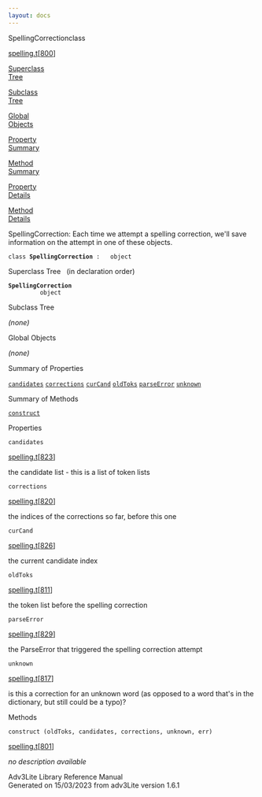 ```yaml
---
layout: docs
---
```

<span class="title">SpellingCorrection</span><span class="type">class</span>

[spelling.t](../file/spelling.t.html)\[[800](../source/spelling.t.html#800)\]

[Superclass  
Tree](#_SuperClassTree_)

[Subclass  
Tree](#_SubClassTree_)

[Global  
Objects](#_ObjectSummary_)

[Property  
Summary](#_PropSummary_)

[Method  
Summary](#_MethodSummary_)

[Property  
Details](#_Properties_)

[Method  
Details](#_Methods_)



SpellingCorrection: Each time we attempt a spelling correction, we'll
save information on the attempt in one of these objects.

`class `**`SpellingCorrection`**` :   object`



<span id="_SuperClassTree_"></span>



<span class="hdln">Superclass Tree</span>   (in declaration order)



**`SpellingCorrection`**  
`         object`  
<span id="_SubClassTree_"></span>



<span class="hdln">Subclass Tree</span>  



*(none)* <span id="_ObjectSummary_"></span>



<span class="hdln">Global Objects</span>  



*(none)* <span id="_PropSummary_"></span>



<span class="hdln">Summary of Properties</span>  



[`candidates`](#candidates) [`corrections`](#corrections) [`curCand`](#curCand) [`oldToks`](#oldToks) [`parseError`](#parseError) [`unknown`](#unknown)

<span id="_MethodSummary_"></span>



<span class="hdln">Summary of Methods</span>  



[`construct`](#construct)

<span id="_Properties_"></span>



<span class="hdln">Properties</span>  



<span id="candidates"></span>

`candidates`

[spelling.t](../file/spelling.t.html)\[[823](../source/spelling.t.html#823)\]



the candidate list - this is a list of token lists



<span id="corrections"></span>

`corrections`

[spelling.t](../file/spelling.t.html)\[[820](../source/spelling.t.html#820)\]



the indices of the corrections so far, before this one



<span id="curCand"></span>

`curCand`

[spelling.t](../file/spelling.t.html)\[[826](../source/spelling.t.html#826)\]



the current candidate index



<span id="oldToks"></span>

`oldToks`

[spelling.t](../file/spelling.t.html)\[[811](../source/spelling.t.html#811)\]



the token list before the spelling correction



<span id="parseError"></span>

`parseError`

[spelling.t](../file/spelling.t.html)\[[829](../source/spelling.t.html#829)\]



the ParseError that triggered the spelling correction attempt



<span id="unknown"></span>

`unknown`

[spelling.t](../file/spelling.t.html)\[[817](../source/spelling.t.html#817)\]



is this a correction for an unknown word (as opposed to a word that's in
the dictionary, but still could be a typo)?



<span id="_Methods_"></span>



<span class="hdln">Methods</span>  



<span id="construct"></span>

`construct (oldToks, candidates, corrections, unknown, err)`

[spelling.t](../file/spelling.t.html)\[[801](../source/spelling.t.html#801)\]



*no description available*





Adv3Lite Library Reference Manual  
Generated on 15/03/2023 from adv3Lite version 1.6.1


